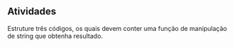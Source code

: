 ## Atividades
Estruture três códigos, os quais devem conter uma função de manipulação de string que obtenha resultado.